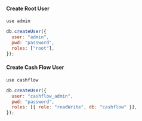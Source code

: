 #### Create Root User

`use admin`

```javascript
db.createUser({
  user: "admin",
  pwd: "password",
  roles: ["root"],
});
```

#### Create Cash Flow User

`use cashflow`

```javascript
db.createUser({
  user: "cashflow_admin",
  pwd: "password",
  roles: [{ role: "readWrite", db: "cashflow" }],
});
```
